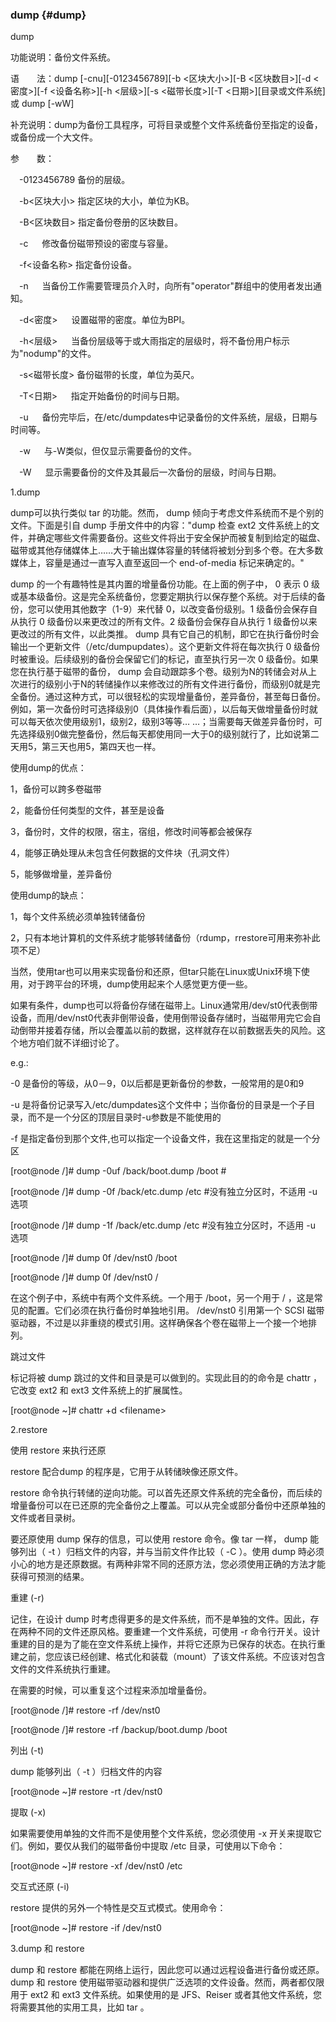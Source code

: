 ### dump {#dump}

dump

功能说明：备份文件系统。

语　　法：dump [-cnu][-0123456789][-b &lt;区块大小&gt;][-B &lt;区块数目&gt;][-d &lt;密度&gt;][-f &lt;设备名称&gt;][-h &lt;层级&gt;][-s &lt;磁带长度&gt;][-T &lt;日期&gt;][目录或文件系统] 或 dump [-wW]

补充说明：dump为备份工具程序，可将目录或整个文件系统备份至指定的设备，或备份成一个大文件。

参　　数：

　-0123456789 备份的层级。

　-b&lt;区块大小&gt; 指定区块的大小，单位为KB。

　-B&lt;区块数目&gt; 指定备份卷册的区块数目。

　-c 　       修改备份磁带预设的密度与容量。

　-f&lt;设备名称&gt; 指定备份设备。

　-n 　       当备份工作需要管理员介入时，向所有&quot;operator&quot;群组中的使用者发出通知。

　-d&lt;密度&gt; 　    设置磁带的密度。单位为BPI。

　-h&lt;层级&gt; 　    当备份层级等于或大雨指定的层级时，将不备份用户标示为&quot;nodump&quot;的文件。

　-s&lt;磁带长度&gt;   备份磁带的长度，单位为英尺。

　-T&lt;日期&gt; 　    指定开始备份的时间与日期。

　-u 　    备份完毕后，在/etc/dumpdates中记录备份的文件系统，层级，日期与时间等。

　-w 　    与-W类似，但仅显示需要备份的文件。

　-W 　    显示需要备份的文件及其最后一次备份的层级，时间与日期。

1.dump

dump可以执行类似 tar 的功能。然而， dump 倾向于考虑文件系统而不是个别的文件。下面是引自 dump 手册文件中的内容：&quot;dump 检查 ext2 文件系统上的文件，并确定哪些文件需要备份。这些文件将出于安全保护而被复制到给定的磁盘、磁带或其他存储媒体上……大于输出媒体容量的转储将被划分到多个卷。在大多数媒体上，容量是通过一直写入直至返回一个 end-of-media 标记来确定的。&quot;

dump 的一个有趣特性是其内置的增量备份功能。在上面的例子中， 0 表示 0 级或基本级备份。这是完全系统备份，您要定期执行以保存整个系统。对于后续的备份，您可以使用其他数字（1-9）来代替 0，以改变备份级别。1 级备份会保存自从执行 0 级备份以来更改过的所有文件。2 级备份会保存自从执行 1 级备份以来更改过的所有文件，以此类推。 dump 具有它自己的机制，即它在执行备份时会输出一个更新文件（/etc/dumpupdates）。这个更新文件将在每次执行 0 级备份时被重设。后续级别的备份会保留它们的标记，直至执行另一次 0 级备份。如果您在执行基于磁带的备份， dump 会自动跟踪多个卷。级别为N的转储会对从上次进行的级别小于N的转储操作以来修改过的所有文件进行备份，而级别0就是完全备份。通过这种方式，可以很轻松的实现增量备份，差异备份，甚至每日备份。例如，第一次备份时可选择级别0（具体操作看后面），以后每天做增量备份时就可以每天依次使用级别1，级别2，级别3等等… …；当需要每天做差异备份时，可先选择级别0做完整备份，然后每天都使用同一大于0的级别就行了，比如说第二天用5，第三天也用5，第四天也一样。

使用dump的优点：

1，备份可以跨多卷磁带

2，能备份任何类型的文件，甚至是设备

3，备份时，文件的权限，宿主，宿组，修改时间等都会被保存

4，能够正确处理从未包含任何数据的文件块（孔洞文件）

5，能够做增量，差异备份

使用dump的缺点：

1，每个文件系统必须单独转储备份

2，只有本地计算机的文件系统才能够转储备份（rdump，rrestore可用来弥补此项不足）

当然，使用tar也可以用来实现备份和还原，但tar只能在Linux或Unix环境下使用，对于跨平台的环境，dump使用起来个人感觉更方便一些。

如果有条件，dump也可以将备份存储在磁带上。Linux通常用/dev/st0代表倒带设备，而用/dev/nst0代表非倒带设备，使用倒带设备存储时，当磁带用完它会自动倒带并接着存储，所以会覆盖以前的数据，这样就存在以前数据丢失的风险。这个地方咱们就不详细讨论了。

e.g.:

-0 是备份的等级，从0－9，0以后都是更新备份的参数，一般常用的是0和9

-u 是将备份记录写入/etc/dumpdates这个文件中；当你备份的目录是一个子目录，而不是一个分区的顶层目录时-u参数是不能使用的

-f 是指定备份到那个文件,也可以指定一个设备文件，我在这里指定的就是一个分区

[root@node /]# dump -0uf /back/boot.dump /boot   #

[root@node /]# dump -0f /back/etc.dump /etc        #没有独立分区时，不适用 -u 选项

[root@node /]# dump -1f /back/etc.dump /etc        #没有独立分区时，不适用 -u 选项  

[root@node /]# dump 0f /dev/nst0 /boot

[root@node /]# dump 0f /dev/nst0 /

在这个例子中，系统中有两个文件系统。一个用于 /boot，另一个用于 / ，这是常见的配置。它们必须在执行备份时单独地引用。 /dev/nst0 引用第一个 SCSI 磁带驱动器，不过是以非重绕的模式引用。这样确保各个卷在磁带上一个接一个地排列。

跳过文件

标记将被 dump 跳过的文件和目录是可以做到的。实现此目的的命令是 chattr ，它改变 ext2 和 ext3 文件系统上的扩展属性。

[root@node ~]#  chattr +d &lt;filename&gt;

2.restore

使用 restore 来执行还原

restore 配合dump 的程序是，它用于从转储映像还原文件。

restore 命令执行转储的逆向功能。可以首先还原文件系统的完全备份，而后续的增量备份可以在已还原的完全备份之上覆盖。可以从完全或部分备份中还原单独的文件或者目录树。

要还原使用 dump 保存的信息，可以使用 restore 命令。像 tar 一样， dump 能够列出（ -t ）归档文件的内容，并与当前文件作比较（ -C ）。使用 dump 時必须小心的地方是还原数据。有两种非常不同的还原方法，您必须使用正确的方法才能获得可预测的结果。

重建 (-r)

记住，在设计 dump 时考虑得更多的是文件系统，而不是单独的文件。因此，存在两种不同的文件还原风格。要重建一个文件系统，可使用 -r 命令行开关。设计重建的目的是为了能在空文件系统上操作，并将它还原为已保存的状态。在执行重建之前，您应该已经创建、格式化和装载（mount）了该文件系统。不应该对包含文件的文件系统执行重建。

在需要的时候，可以重复这个过程来添加增量备份。

[root@node /]# restore -rf /dev/nst0

[root@node /]# restore -rf /backup/boot.dump /boot

列出 (-t)

dump 能够列出（ -t ）归档文件的内容

[root@node ~]#  restore -rt /dev/nst0

提取 (-x)

如果需要使用单独的文件而不是使用整个文件系统，您必须使用 -x 开关来提取它们。例如，要仅从我们的磁带备份中提取 /etc 目录，可使用以下命令：

[root@node ~]#  restore -xf /dev/nst0 /etc

交互式还原 (-i)

restore 提供的另外一个特性是交互式模式。使用命令：

[root@node ~]#  restore -if /dev/nst0

3.dump 和 restore

dump 和 restore 都能在网络上运行，因此您可以通过远程设备进行备份或还原。 dump 和 restore 使用磁带驱动器和提供广泛选项的文件设备。然而，两者都仅限用于 ext2 和 ext3 文件系统。如果使用的是 JFS、Reiser 或者其他文件系统，您将需要其他的实用工具，比如 tar 。